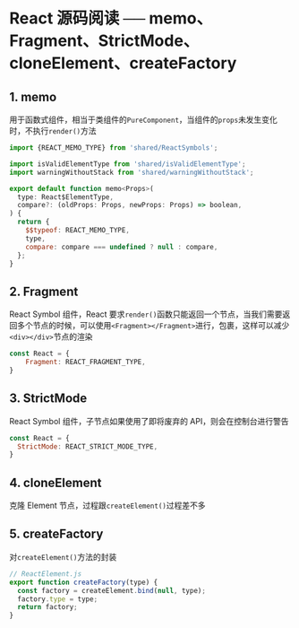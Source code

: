# React 源码阅读 ── memo、Fragment、StrictMode、cloneElement、createFactory

## 1. memo

用于函数式组件，相当于类组件的`PureComponent`，当组件的`props`未发生变化时，不执行`render()`方法

```javascript
import {REACT_MEMO_TYPE} from 'shared/ReactSymbols';

import isValidElementType from 'shared/isValidElementType';
import warningWithoutStack from 'shared/warningWithoutStack';

export default function memo<Props>(
  type: React$ElementType,
  compare?: (oldProps: Props, newProps: Props) => boolean,
) {
  return {
    $$typeof: REACT_MEMO_TYPE,
    type,
    compare: compare === undefined ? null : compare,
  };
}
```

## 2. Fragment

React Symbol 组件，React 要求`render()`函数只能返回一个节点，当我们需要返回多个节点的时候，可以使用`<Fragment></Fragment>`进行，包裹，这样可以减少`<div></div>`节点的渲染

```javascript
const React = {
    Fragment: REACT_FRAGMENT_TYPE,
}
```

## 3. StrictMode

React Symbol 组件，子节点如果使用了即将废弃的 API，则会在控制台进行警告

```javascript
const React = {
  StrictMode: REACT_STRICT_MODE_TYPE,
}
```

## 4. cloneElement

克隆 Element 节点，过程跟`createElement()`过程差不多

## 5. createFactory

对`createElement()`方法的封装

```javascript
// ReactElement.js
export function createFactory(type) {
  const factory = createElement.bind(null, type);
  factory.type = type;
  return factory;
}
```